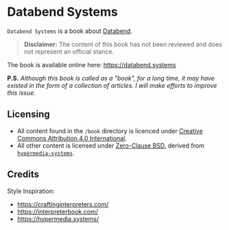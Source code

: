# Databend Systems

`Databend Systems` is a book about [Databend](https://databend.rs).

> **Disclaimer:** The content of this book has not been reviewed and does not represent an official stance.

The book is available online here: https://databend.systems

**P.S.** _Although this book is called as a "book", for a long time, it may have existed in the form of a collection of articles. I will make efforts to improve this issue._

## Licensing

- All content found in the `/book` directory is licenced under [Creative Commons Attribution 4.0 International](https://creativecommons.org/licenses/by/4.0).
- All other content is licensed under [Zero-Clause BSD](https://opensource.org/licenses/0BSD), derived from [`hypermedia-systems`](https://github.com/bigskysoftware/hypermedia-systems).

## Credits

Style Inspiration:
    
- https://craftinginterpreters.com/
- https://interpreterbook.com/
- https://hypermedia.systems/
